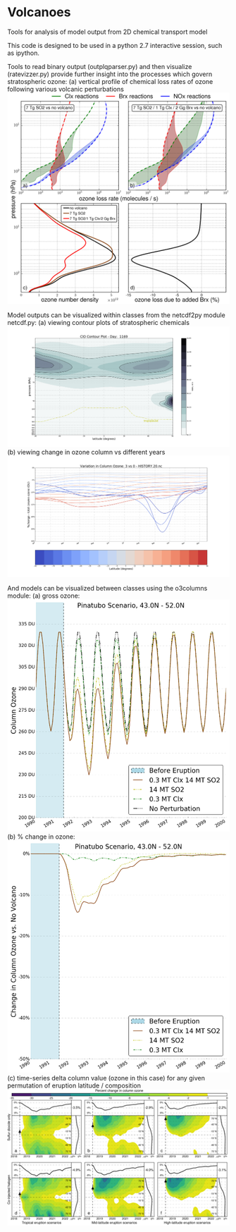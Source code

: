 # Volcanoes
Tools for analysis of model output from 2D chemical transport model

This code is designed to be used in a python 2.7 interactive session, such as ipython.

Tools to read binary output (outplqparser.py) and then visualize (ratevizzer.py) provide further insight into the processes which govern stratospheric ozone:
(a) vertical profile of chemical loss rates of ozone following various volcanic perturbations
![rateviz output](https://github.com/jklobas/Volcanoes/blob/master/figure2_4panel_frac.png)

Model outputs can be visualized within classes from the netcdf2py module netcdf.py:
(a) viewing contour plots of stratospheric chemicals
![ClO by latitude and pressure](https://github.com/jklobas/Volcanoes/blob/master/figure_1-2.png)
(b) viewing change in ozone column vs different years
![Ozone column relative to year zero, by latitude](https://github.com/jklobas/Volcanoes/blob/master/figure_2-1.png?raw=true)

And models can be visualized between classes using the o3columns module:
(a) gross ozone:
![model ozone at specific latitude](https://github.com/jklobas/Volcanoes/blob/master/figure_1-1.png?raw=true)
(b) % change in ozone:
![percent change vs no perturbation](https://github.com/jklobas/Volcanoes/blob/master/figure_1.png)
(c) time-series delta column value (ozone in this case) for any given permutation of eruption latitude / composition
![latitude prelim study](https://github.com/jklobas/Volcanoes/blob/master/figure4.png)



